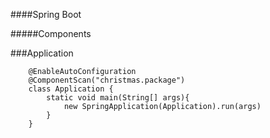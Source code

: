 ####Spring Boot

#####Components

###Application

```
	@EnableAutoConfiguration
	@ComponentScan("christmas.package")
	class Application {
		static void main(String[] args){
			new SpringApplication(Application).run(args)
		}
	}
```
